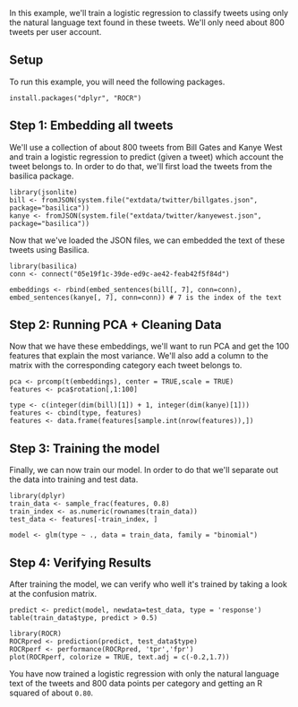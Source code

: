 In this example, we'll train a logistic regression to classify tweets
using only the natural language text found in these tweets. We'll only
need about 800 tweets per user account.

Setup
-----

To run this example, you will need the following packages.

    install.packages("dplyr", "ROCR")

Step 1: Embedding all tweets
----------------------------

We'll use a collection of about 800 tweets from Bill Gates and Kanye
West and train a logistic regression to predict (given a tweet) which
account the tweet belongs to. In order to do that, we'll first load the
tweets from the basilica package.

    library(jsonlite)
    bill <- fromJSON(system.file("extdata/twitter/billgates.json", package="basilica"))
    kanye <- fromJSON(system.file("extdata/twitter/kanyewest.json", package="basilica"))

Now that we've loaded the JSON files, we can embedded the text of these
tweets using Basilica.

    library(basilica)
    conn <- connect("05e19f1c-39de-ed9c-ae42-feab42f5f84d")

    embeddings <- rbind(embed_sentences(bill[, 7], conn=conn), embed_sentences(kanye[, 7], conn=conn)) # 7 is the index of the text

Step 2: Running PCA + Cleaning Data
-----------------------------------

Now that we have these embeddings, we'll want to run PCA and get the 100
features that explain the most variance. We'll also add a column to the
matrix with the corresponding category each tweet belongs to.

    pca <- prcomp(t(embeddings), center = TRUE,scale = TRUE)
    features <- pca$rotation[,1:100]

    type <- c(integer(dim(bill)[1]) + 1, integer(dim(kanye)[1]))
    features <- cbind(type, features)
    features <- data.frame(features[sample.int(nrow(features)),])

Step 3: Training the model
--------------------------

Finally, we can now train our model. In order to do that we'll separate
out the data into training and test data.

    library(dplyr)
    train_data <- sample_frac(features, 0.8)
    train_index <- as.numeric(rownames(train_data))
    test_data <- features[-train_index, ]

    model <- glm(type ~ ., data = train_data, family = "binomial")

Step 4: Verifying Results
-------------------------

After training the model, we can verify who well it's trained by taking
a look at the confusion matrix.

    predict <- predict(model, newdata=test_data, type = 'response')
    table(train_data$type, predict > 0.5)

    library(ROCR)
    ROCRpred <- prediction(predict, test_data$type)
    ROCRperf <- performance(ROCRpred, 'tpr','fpr')
    plot(ROCRperf, colorize = TRUE, text.adj = c(-0.2,1.7))

You have now trained a logistic regression with only the natural
language text of the tweets and 800 data points per category and getting
an R squared of about `0.80`.
